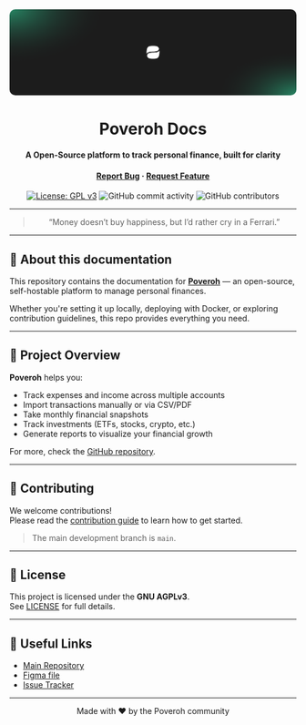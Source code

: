 <div align="center">

<img src="https://raw.githubusercontent.com/Poveroh/poveroh/refs/heads/main/assets/bg_readme.png" alt="Poveroh icon" style="border-radius:10px" />

# Poveroh Docs

#### A Open-Source platform to track personal finance, built for clarity

<h4>
<a href="https://github.com/Poveroh/poveroh/issues/">Report Bug</a>
<span> · </span>
<a href="https://github.com/Poveroh/poveroh/issues/">Request Feature</a>
</h4>

<div>

[![License: GPL v3](https://img.shields.io/badge/License-GPLv3-blue.svg)](https://www.gnu.org/licenses/gpl-3.0)
![GitHub commit activity](https://img.shields.io/github/commit-activity/w/poveroh/poveroh)
![GitHub contributors](https://img.shields.io/github/contributors/poveroh/poveroh)

</div>

---

> “Money doesn’t buy happiness, but I’d rather cry in a Ferrari.”

</div>

---

## 📘 About this documentation

This repository contains the documentation for **[Poveroh](https://github.com/Poveroh/poveroh)** — an open-source, self-hostable platform to manage personal finances.

Whether you're setting it up locally, deploying with Docker, or exploring contribution guidelines, this repo provides everything you need.

---

## 🚀 Project Overview

**Poveroh** helps you:

- Track expenses and income across multiple accounts
- Import transactions manually or via CSV/PDF
- Take monthly financial snapshots
- Track investments (ETFs, stocks, crypto, etc.)
- Generate reports to visualize your financial growth

For more, check the [GitHub repository](https://github.com/Poveroh/poveroh).

---

## 🤝 Contributing

We welcome contributions!  
Please read the [contribution guide](./docs/CONTRIBUTING.md) to learn how to get started.

> The main development branch is `main`.

---

## 📜 License

This project is licensed under the **GNU AGPLv3**.  
See [LICENSE](https://github.com/Poveroh/poveroh/blob/main/LICENSE) for full details.

---

## 🔗 Useful Links

- [Main Repository](https://github.com/Poveroh/poveroh)
- [Figma file](https://www.figma.com/design/SZz6f8cZ1mIE5s6Z4WGshu/Poveroh?node-id=232-100&t=1ozuf8X78WOqBXYH-1)
- [Issue Tracker](https://github.com/Poveroh/poveroh/issues)

---

<div align="center">
Made with ❤️ by the Poveroh community
</div>
